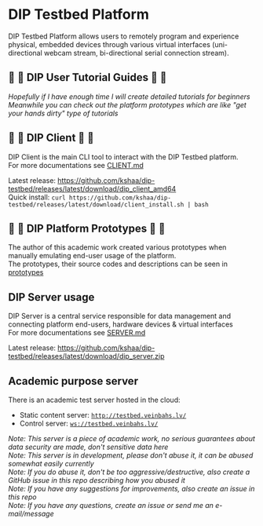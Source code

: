 # DIP Testbed Platform
DIP Testbed Platform allows users to remotely program and experience physical, embedded devices through various virtual interfaces (uni-directional webcam stream, bi-directional serial connection stream).  

## 🌸 🌼 DIP User Tutorial Guides 🌼 🌸
_Hopefully if I have enough time I will create detailed tutorials for beginners_  
_Meanwhile you can check out the platform prototypes which are like "get your hands dirty" type of tutorials_  
  
## 🌸 🌼 DIP Client 🌼 🌸
DIP Client is the main CLI tool to interact with the DIP Testbed platform.  
For more documentations see [CLIENT.md](./CLIENT.md)  

Latest release: https://github.com/kshaa/dip-testbed/releases/latest/download/dip_client_amd64  
Quick install: `curl https://github.com/kshaa/dip-testbed/releases/latest/download/client_install.sh | bash`  

## 🌸 🌼 DIP Platform Prototypes 🌼 🌸
The author of this academic work created various prototypes when manually emulating end-user usage of the platform.  
The prototypes, their source codes and descriptions can be seen in [prototypes](../prototypes/README.md)  
  
## DIP Server usage  
DIP Server is a central service responsible for data management and connecting platform end-users, hardware devices & virtual interfaces  
For more documentations see [SERVER.md](./SERVER.md)  
  
Latest release: https://github.com/kshaa/dip-testbed/releases/latest/download/dip_server.zip  

## Academic purpose server
There is an academic test server hosted in the cloud:  
- Static content server: [`http://testbed.veinbahs.lv/`](`http://testbed.veinbahs.lv/`)  
- Control server: [`ws://testbed.veinbahs.lv/`](`ws://testbed.veinbahs.lv/`)  

_Note: This server is a piece of academic work, no serious guarantees about data security are made, don't sensitive data here_  
_Note: This server is in development, please don't abuse it, it can be abused somewhat easily currently_  
_Note: If you do abuse it, don't be _too_ aggressive/destructive, also create a GitHub issue in this repo describing how you abused it_  
_Note: If you have any suggestions for improvements, also create an issue in this repo_  
_Note: If you have any questions, create an issue or send me an e-mail/message_  
  
